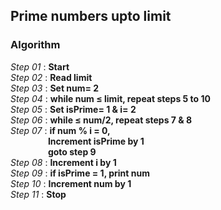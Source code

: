 ## Prime numbers upto limit

### Algorithm

*Step 01* : **Start**\
*Step 02* : **Read limit**\
*Step 03* : **Set num= 2**\
*Step 04* : **while num &le; limit, repeat steps 5 to 10**\
*Step 05* : **Set isPrime= 1 & i= 2**\
*Step 06* : **while &le; num/2, repeat steps 7 & 8**\
*Step 07* : **if num % i = 0,**\
&emsp;&emsp;&emsp;&emsp; **Increment isPrime by 1**\
&emsp;&emsp;&emsp;&emsp; **goto step 9**\
*Step 08* : **Increment i by 1**\
*Step 09* : **if isPrime = 1, print num**\
*Step 10* : **Increment num by 1**\
*Step 11* : **Stop**
